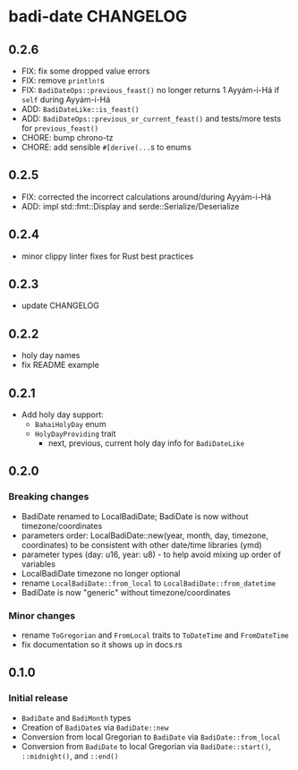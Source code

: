 # badi-date CHANGELOG

## 0.2.6
- FIX: fix some dropped value errors
- FIX: remove `println!`s
- FIX: `BadiDateOps::previous_feast()` no longer returns 1 Ayyám-i-Há if `self` during Ayyám-i-Há
- ADD: `BadiDateLike::is_feast()`
- ADD: `BadiDateOps::previous_or_current_feast()` and tests/more tests for `previous_feast()`
- CHORE: bump chrono-tz
- CHORE: add sensible `#[derive(...`s to enums

## 0.2.5
- FIX: corrected the incorrect calculations around/during Ayyám-i-Há
- ADD: impl std::fmt::Display and serde::Serialize/Deserialize

## 0.2.4
- minor clippy linter fixes for Rust best practices

## 0.2.3
- update CHANGELOG

## 0.2.2
- holy day names
- fix README example

## 0.2.1
- Add holy day support:
  - `BahaiHolyDay` enum
  - `HolyDayProviding` trait
    - next, previous, current holy day info for `BadiDateLike`

## 0.2.0

### Breaking changes
- BadiDate renamed to LocalBadiDate; BadiDate is now without timezone/coordinates
- parameters order: LocalBadiDate::new(year, month, day, timezone, coordinates) to be consistent with other date/time libraries (ymd)
- parameter types (day: u16, year: u8) - to help avoid mixing up order of variables
- LocalBadiDate timezone no longer optional
- rename `LocalBadiDate::from_local` to `LocalBadiDate::from_datetime`
- BadiDate is now "generic" without timezone/coordinates

### Minor changes
- rename `ToGregorian` and `FromLocal` traits to `ToDateTime` and `FromDateTime`
- fix documentation so it shows up in docs.rs

## 0.1.0

### Initial release
- `BadiDate` and `BadiMonth` types
- Creation of `BadiDate`s via `BadiDate::new`
- Conversion from local Gregorian to `BadiDate` via `BadiDate::from_local`
- Conversion from `BadiDate` to local Gregorian via `BadiDate::start()`, `::midnight()`, and `::end()`
